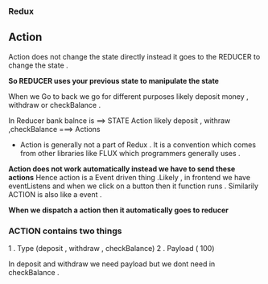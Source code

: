 ### Redux

## Action

Action does not change the state directly instead it goes to the REDUCER to change the state .

**So REDUCER uses your previous state to manipulate the state**


When we Go to back we go for different purposes likely deposit money , withdraw or checkBalance .

In Reducer bank balnce is ==> STATE
Action likely deposit , withraw ,checkBalance ===> Actions

- Action is generally not a part of Redux . It is a convention which comes from other libraries like FLUX which programmers generally uses .

**Action does not work automatically instead we have to send these actions**
Hence action is a Event driven thing .Likely , in frontend we have eventListens and when we click on a button then it function runs .
Similarily ACTION is also like a event .

**When we dispatch a action then it automatically goes to reducer**

### ACTION contains two things 
1 . Type (deposit , withdraw , checkBalance)
2 . Payload ( 100)

In deposit and withdraw we need payload but we dont need in checkBalance . 

